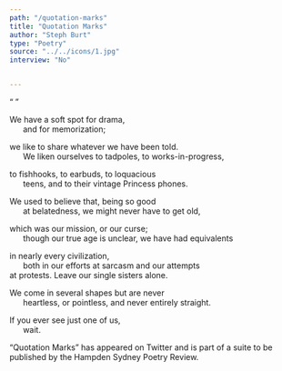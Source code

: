 ```yaml
---
path: "/quotation-marks"
title: "Quotation Marks"
author: "Steph Burt"
type: "Poetry"
source: "../../icons/1.jpg"
interview: "No"


---
```


“ ”


We have a soft spot for drama,<br />
&nbsp;&nbsp;&nbsp;&nbsp;&nbsp;&nbsp;and for memorization;

we like to share whatever we have been told.<br />
&nbsp;&nbsp;&nbsp;&nbsp;&nbsp;&nbsp;We liken ourselves to tadpoles, to works-in-progress,

to fishhooks, to earbuds, to loquacious<br />
&nbsp;&nbsp;&nbsp;&nbsp;&nbsp;&nbsp;teens, and to their vintage Princess phones.

We used to believe that, being so good<br />
&nbsp;&nbsp;&nbsp;&nbsp;&nbsp;&nbsp;at belatedness, we might never have to get old,

which was our mission, or our curse;<br />
&nbsp;&nbsp;&nbsp;&nbsp;&nbsp;&nbsp;though our true age is unclear, we have had equivalents

in nearly every civilization,<br />
&nbsp;&nbsp;&nbsp;&nbsp;&nbsp;&nbsp;both in our efforts at sarcasm and our attempts<br />
at protests. Leave our single sisters alone.

We come in several shapes but are never<br />
&nbsp;&nbsp;&nbsp;&nbsp;&nbsp;&nbsp;heartless, or pointless, and never entirely straight.

If you ever see just one of us,<br />
&nbsp;&nbsp;&nbsp;&nbsp;&nbsp;&nbsp;wait.



“Quotation Marks” has appeared on Twitter and is part of a suite to be published by the Hampden Sydney Poetry Review. 
